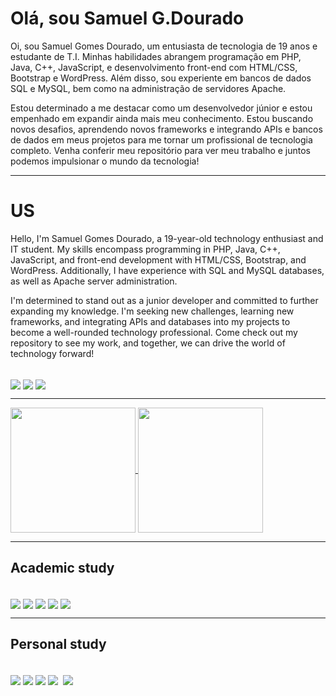 # Olá, sou Samuel G.Dourado

<p>Oi, sou Samuel Gomes Dourado, um entusiasta de tecnologia de 19 anos e estudante de T.I. Minhas habilidades abrangem programação em PHP, Java, C++, JavaScript, e desenvolvimento front-end com HTML/CSS, Bootstrap e WordPress. Além disso, sou experiente em bancos de dados SQL e MySQL, bem como na administração de servidores Apache.</p>

<p>Estou determinado a me destacar como um desenvolvedor júnior e estou empenhado em expandir ainda mais meu conhecimento. Estou buscando novos desafios, aprendendo novos frameworks e integrando APIs e bancos de dados em meus projetos para me tornar um profissional de tecnologia completo. Venha conferir meu repositório para ver meu trabalho e juntos podemos impulsionar o mundo da tecnologia!</p>

---
# US

<p>Hello, I'm Samuel Gomes Dourado, a 19-year-old technology enthusiast and IT student. My skills encompass programming in PHP, Java, C++, JavaScript, and front-end development with HTML/CSS, Bootstrap, and WordPress. Additionally, I have experience with SQL and MySQL databases, as well as Apache server administration.</p>

<p>I'm determined to stand out as a junior developer and committed to further expanding my knowledge. I'm seeking new challenges, learning new frameworks, and integrating APIs and databases into my projects to become a well-rounded technology professional. Come check out my repository to see my work, and together, we can drive the world of technology forward!</p>

<div style="display: inline-block;"><br>
  <a href=""><img align="center" src="https://img.shields.io/badge/Gmail-D14836?style=for-the-badge&logo=gmail&logoColor=white"></a>
  <a href="https://www.instagram.com/ctrl_dourado/"><img align="center" src="https://img.shields.io/badge/Instagram-E4405F?style=for-the-badge&logo=instagram&logoColor=white"></a>
  <a href="https://www.linkedin.com/in/samuel-gomes-dourado-0107b4232/"><img align="center" src="https://img.shields.io/badge/LinkedIn-0077B5?style=for-the-badge&logo=linkedin&logoColor=white"></a>
</div>

---

<div>
  <a href="https://github.com/DouradoCtrl/github-readme-stats">
    <img height=200 align="center" src="https://github-readme-stats.vercel.app/api?username=DouradoCtrl" />
  </a>
  <a href="https://github.com/DouradoCtrl/convoychat">
    <img height=200 align="center" src="https://github-readme-stats.vercel.app/api/top-langs?username=DouradoCtrl&layout=compact&langs_count=8&card_width=320" />
  </a>
</div>

---

## Academic study

<div style="display: inline-block;"><br>
  <a href=""><img align="center" src="https://img.shields.io/badge/C-00599C?style=for-the-badge&logo=c&logoColor=white"></a>
  <a href=""><img align="center" src="https://img.shields.io/badge/Python-14354C?style=for-the-badge&logo=python&logoColor=white"></a>
  <a href=""><img align="center" src="https://img.shields.io/badge/HTML5-E34F26?style=for-the-badge&logo=html5&logoColor=white"></a>
  <a href=""><img align="center" src="https://img.shields.io/badge/CSS3-1572B6?style=for-the-badge&logo=css3&logoColor=white"></a>
  <a href=""><img align="center" src="https://img.shields.io/badge/Bootstrap-563D7C?style=for-the-badge&logo=bootstrap&logoColor=white"></a>
</div>

---

## Personal study

<div style="display: inline-block;"><br>
  <a href=""><img align="center" src="https://img.shields.io/badge/Linux-FCC624?style=for-the-badge&logo=linux&logoColor=black"></a>
  <a href=""><img align="center" src="https://img.shields.io/badge/PHP-777BB4?style=for-the-badge&logo=php&logoColor=white"></a>
  <a href=""><img align="center" src="https://img.shields.io/badge/Java-ED8B00?style=for-the-badge&logo=openjdk&logoColor=white"></a>
  <a href=""><img align="center" src="https://img.shields.io/badge/MySQL-00000F?style=for-the-badge&logo=mysql&logoColor=white"></a>
  <a href=""><img align="https://img.shields.io/badge/JavaScript-F7DF1E?style=for-the-badge&logo=javascript&logoColor=black"></a>
  <a href=""><img align="center" src="https://img.shields.io/badge/Tailwind_CSS-38B2AC?style=for-the-badge&logo=tailwind-css&logoColor=white"></a>
</div>
